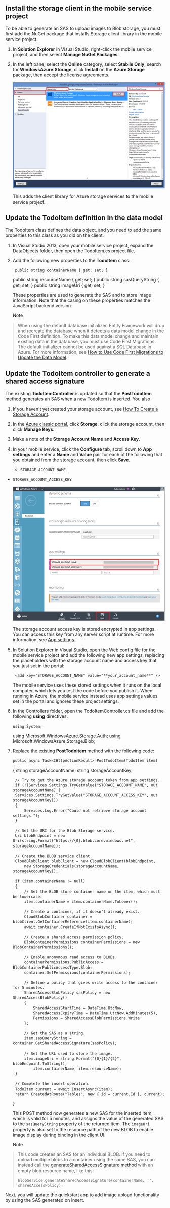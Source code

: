 
## Install the storage client in the mobile service project
To be able to generate an SAS to upload images to Blob storage, you must first add the NuGet package that installs Storage client library in the mobile service project. 

1. In **Solution Explorer** in Visual Studio, right-click the mobile service project, and then select **Manage NuGet Packages**.

2. In the left pane, select the **Online** category, select **Stabile Only**, search for **WindowsAzure.Storage**, click **Install** on the **Azure Storage** package, then accept the license agreements. 

      ![](./media/mobile-services-configure-blob-storage/mobile-add-storage-nuget-package-dotnet.png)

      This adds the client library for Azure storage services to the mobile service project.


## Update the TodoItem definition in the data model
The TodoItem class defines the data object, and you need to add the same properties to this class as you did on the client.

1. In Visual Studio 2013, open your mobile service project, expand the DataObjects folder, then open the TodoItem.cs project file.

2. Add the following new properties to the **TodoItem** class:

        public string containerName { get; set; }
     public string resourceName { get; set; }
     public string sasQueryString { get; set; }
     public string imageUri { get; set; } 

    These properties are used to generate the SAS and to store image information. Note that the casing on these properties matches the JavaScript backend version. 

   > [!NOTE]
> When using the default database initializer, Entity Framework will drop and recreate the database when it detects a data model change in the Code First definition. To make this data model change and maintain existing data in the database, you must use Code First Migrations. The default initializer cannot be used against a SQL Database in Azure. For more information, see [How to Use Code First Migrations to Update the Data Model](../articles/mobile-services-dotnet-backend-how-to-use-code-first-migrations.md).
> 
> 

## Update the TodoItem controller to generate a shared access signature
The existing **TodoItemController** is updated so that the **PostTodoItem** method generates an SAS when a new TodoItem is inserted. You also 

1. If you haven't yet created your storage account, see [How To Create a Storage Account](../articles/storage/storage-create-storage-account.md).

2. In the [Azure classic portal](https://manage.windowsazure.com/), click **Storage**, click the storage account, then click **Manage Keys**. 

3. Make a note of the **Storage Account Name** and **Access Key**.

4. In your mobile service, click the **Configure** tab, scroll down to **App settings** and enter a **Name** and **Value** pair for each of the following that you obtained from the storage account, then click **Save**.

   * `STORAGE_ACCOUNT_NAME`
* `STORAGE_ACCOUNT_ACCESS_KEY`

  ![](./media/mobile-services-configure-blob-storage/mobile-blob-storage-app-settings.png)

  The storage account access key is stored encrypted in app settings. You can access this key from any server script at runtime. For more information, see [App settings](http://msdn.microsoft.com/library/windowsazure/b6bb7d2d-35ae-47eb-a03f-6ee393e170f7).


5. In Solution Explorer in Visual Studio, open the Web.config file for the mobile service project and add the following new app settings, replacing the placeholders with the storage account name and access key that you just set in the portal:

        <add key="STORAGE_ACCOUNT_NAME" value="**your_account_name**" />
     <add key="STORAGE_ACCOUNT_ACCESS_KEY" value="**your_access_token_secret**" />

    The mobile service uses these stored settings when it runs on the local computer, which lets you test the code before you publish it. When running in Azure, the mobile service instead uses app settings values set in the portal and ignores these project settings. 

6. In the Controllers folder, open the TodoItemController.cs file and add the following **using** directives:

       using System;
    using Microsoft.WindowsAzure.Storage.Auth;
    using Microsoft.WindowsAzure.Storage.Blob;
7. Replace the existing **PostTodoItem** method with the following code:

       public async Task<IHttpActionResult> PostTodoItem(TodoItem item)
    {
        string storageAccountName;
        string storageAccountKey;

        // Try to get the Azure storage account token from app settings.  
        if (!(Services.Settings.TryGetValue("STORAGE_ACCOUNT_NAME", out storageAccountName) |
        Services.Settings.TryGetValue("STORAGE_ACCOUNT_ACCESS_KEY", out storageAccountKey)))
        {
            Services.Log.Error("Could not retrieve storage account settings.");
        }

        // Set the URI for the Blob Storage service.
        Uri blobEndpoint = new Uri(string.Format("https://{0}.blob.core.windows.net", storageAccountName));

        // Create the BLOB service client.
        CloudBlobClient blobClient = new CloudBlobClient(blobEndpoint, 
            new StorageCredentials(storageAccountName, storageAccountKey));

        if (item.containerName != null)
        {
            // Set the BLOB store container name on the item, which must be lowercase.
            item.containerName = item.containerName.ToLower();

            // Create a container, if it doesn't already exist.
            CloudBlobContainer container = blobClient.GetContainerReference(item.containerName);
            await container.CreateIfNotExistsAsync();

            // Create a shared access permission policy. 
            BlobContainerPermissions containerPermissions = new BlobContainerPermissions();

            // Enable anonymous read access to BLOBs.
            containerPermissions.PublicAccess = BlobContainerPublicAccessType.Blob;
            container.SetPermissions(containerPermissions);

            // Define a policy that gives write access to the container for 5 minutes.                                   
            SharedAccessBlobPolicy sasPolicy = new SharedAccessBlobPolicy()
            {
                SharedAccessStartTime = DateTime.UtcNow,
                SharedAccessExpiryTime = DateTime.UtcNow.AddMinutes(5),
                Permissions = SharedAccessBlobPermissions.Write
            };

            // Get the SAS as a string.
            item.sasQueryString = container.GetSharedAccessSignature(sasPolicy); 

            // Set the URL used to store the image.
            item.imageUri = string.Format("{0}{1}/{2}", blobEndpoint.ToString(), 
                item.containerName, item.resourceName);
        }

        // Complete the insert operation.
        TodoItem current = await InsertAsync(item);
        return CreatedAtRoute("Tables", new { id = current.Id }, current);
    }

      This POST method now generates a new SAS for the inserted item, which is valid for 5 minutes, and assigns the value of the generated SAS to the `sasQueryString` property of the returned item. The `imageUri` property is also set to the resource path of the new BLOB to enable image display during binding in the client UI.

   > [!NOTE]
> This code creates an SAS for an individual BLOB. If you need to upload multiple blobs to a container using the same SAS, you can instead call the <a href="http://go.microsoft.com/fwlink/?LinkId=390455" target="_blank">generateSharedAccessSignature method</a> with an empty blob resource name, like this: 
> <pre><code>blobService.generateSharedAccessSignature(containerName, '', sharedAccessPolicy);</code></pre>
> 
> 

Next, you will update the quickstart app to add image upload functionality by using the SAS generated on insert.

<!-- Anchors. -->

<!-- Images. -->

<!-- URLs. -->

[How To Create a Storage Account]: ../articles/storage/storage-create-storage-account.md
[App settings]: http://msdn.microsoft.com/library/windowsazure/b6bb7d2d-35ae-47eb-a03f-6ee393e170f7
